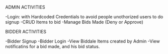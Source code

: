 ADMIN ACTIVITIES

-Login: with Hardcoded Credentials to avoid people unothorized users 
        to do signup
-CRUD Items to bid 
-Manage Bids Made (Deny or Approve)

BIDDER ACTIVITIES

-Bidder Signup 
-Bidder Login
-View Biddale Items created by Admin
-View notificatins for a bid made, and his bid status.
